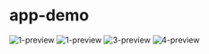 # app-demo


![1-preview](https://user-images.githubusercontent.com/87497469/197793775-fff74011-59ae-436a-90ca-bdd02c49bf02.png)
![1-preview](https://user-images.githubusercontent.com/87497469/197793775-fff74011-59ae-436a-90ca-bdd02c49bf02.png)
![3-preview](https://user-images.githubusercontent.com/87497469/197793704-960006fd-87e1-4e11-bd81-3746b49e70e4.png)
![4-preview](https://user-images.githubusercontent.com/87497469/197793690-e68fd275-ca14-4324-90a3-c8e4c4ddc0a8.png)


